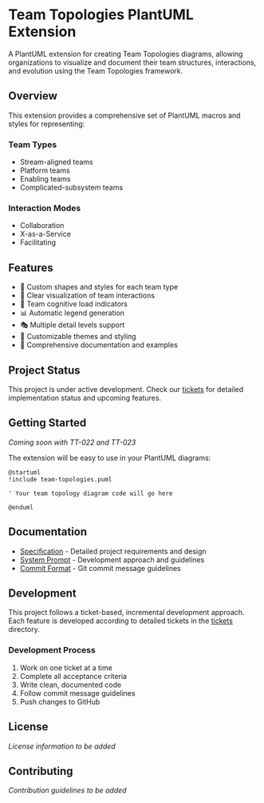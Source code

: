 # Team Topologies PlantUML Extension

A PlantUML extension for creating Team Topologies diagrams, allowing organizations to visualize and document their team structures, interactions, and evolution using the Team Topologies framework.

## Overview

This extension provides a comprehensive set of PlantUML macros and styles for representing:

### Team Types
- Stream-aligned teams
- Platform teams
- Enabling teams
- Complicated-subsystem teams

### Interaction Modes
- Collaboration
- X-as-a-Service
- Facilitating

## Features

- 🎨 Custom shapes and styles for each team type
- 🔄 Clear visualization of team interactions
- 🎯 Team cognitive load indicators
- 📊 Automatic legend generation
- 🎭 Multiple detail levels support
- 🎪 Customizable themes and styling
- 📝 Comprehensive documentation and examples

## Project Status

This project is under active development. Check our [tickets](tickets/) for detailed implementation status and upcoming features.

## Getting Started

*Coming soon with TT-022 and TT-023*

The extension will be easy to use in your PlantUML diagrams:

```plantuml
@startuml
!include team-topologies.puml

' Your team topology diagram code will go here

@enduml
```

## Documentation

- [Specification](specification.md) - Detailed project requirements and design
- [System Prompt](system-prompt.md) - Development approach and guidelines
- [Commit Format](commit-format.md) - Git commit message guidelines

## Development

This project follows a ticket-based, incremental development approach. Each feature is developed according to detailed tickets in the [tickets](tickets/) directory.

### Development Process
1. Work on one ticket at a time
2. Complete all acceptance criteria
3. Write clean, documented code
4. Follow commit message guidelines
5. Push changes to GitHub

## License

*License information to be added*

## Contributing

*Contribution guidelines to be added*
